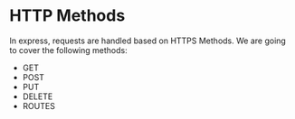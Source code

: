 # HTTP Methods
 In express, requests are handled based on HTTPS Methods.
 We are going to cover the following methods:

 - GET
 - POST
 - PUT
 - DELETE
 - ROUTES
